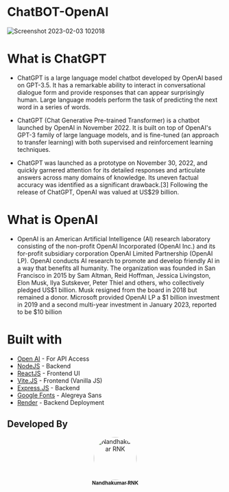 # ChatBOT-OpenAI

![Screenshot 2023-02-03 102018](https://user-images.githubusercontent.com/121867811/216515311-3596a85c-388e-4ca5-b339-770d9338b3d4.png)

# What is ChatGPT

- ChatGPT is a large language model chatbot developed by OpenAI based on GPT-3.5. It has a remarkable ability to interact in conversational dialogue form and provide responses that can appear surprisingly human. Large language models perform the task of predicting the next word in a series of words.

- ChatGPT (Chat Generative Pre-trained Transformer) is a chatbot launched by OpenAI in November 2022. It is built on top of OpenAI's GPT-3 family of large language models, and is fine-tuned (an approach to transfer learning) with both supervised and reinforcement learning techniques.

- ChatGPT was launched as a prototype on November 30, 2022, and quickly garnered attention for its detailed responses and articulate answers across many domains of knowledge. Its uneven factual accuracy was identified as a significant drawback.[3] Following the release of ChatGPT, OpenAI was valued at US$29 billion.

# What is OpenAI

- OpenAI is an American Artificial Intelligence (AI) research laboratory consisting of the non-profit OpenAI Incorporated (OpenAI Inc.) and its for-profit subsidiary corporation OpenAI Limited Partnership (OpenAI LP). OpenAI conducts AI research to promote and develop friendly AI in a way that benefits all humanity. The organization was founded in San Francisco in 2015 by Sam Altman, Reid Hoffman, Jessica Livingston, Elon Musk, Ilya Sutskever, Peter Thiel and others, who collectively pledged US$1 billion. Musk resigned from the board in 2018 but remained a donor. Microsoft provided OpenAI LP a $1 billion investment in 2019 and a second multi-year investment in January 2023, reported to be $10 billion

# Built with

- [Open AI](https://openai.com/) - For API Access
- [NodeJS](https://nodejs.org/en/) - Backend
- [ReactJS](https://nodejs.org/en/) - Frontend UI
- [Vite.JS](https://vitejs.dev/) - Frontend (Vanilla JS)
- [Express.JS](https://expressjs.com/) - Backend
- [Google Fonts](https://fonts.google.com/) - Alegreya Sans
- [Render](https://render.com/) - Backend Deployment

## Developed By

<div align="center">
<a href="https://github.com/nandhakumarRNK">
<img src="https://avatars.githubusercontent.com/u/121867811?v=4" width="100px;" alt="Nandhakumar RNK" style="border-radius:50%"/>
<br />
<sub><b>Nandhakumar RNK</b></sub>
</a>
<br />
</div>

